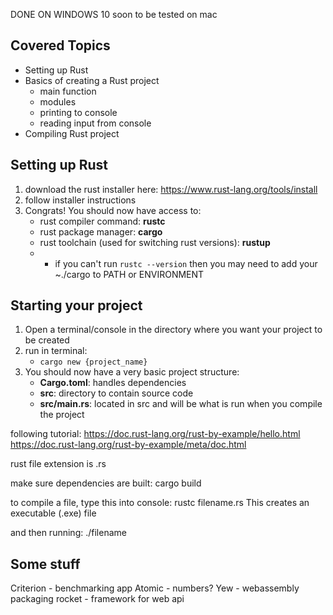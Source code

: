 DONE ON WINDOWS 10
soon to be tested on mac

## Covered Topics
- Setting up Rust
- Basics of creating a Rust project
    - main function
    - modules
    - printing to console
    - reading input from console
- Compiling Rust project

## Setting up Rust
1. download the rust installer here:
https://www.rust-lang.org/tools/install
2. follow installer instructions
3. Congrats! You should now have access to:
    - rust compiler command: **rustc**
    - rust package manager: **cargo**
    - rust toolchain (used for switching rust versions): **rustup**
    - * if you can't run ```rustc --version``` then you may need to add your ~./cargo to PATH or ENVIRONMENT

## Starting your project
1. Open a terminal/console in the directory where you want your project to be created
2. run in terminal:
    - ```cargo new {project_name}```
3. You should now have a very basic project structure:
    - **Cargo.toml**: handles dependencies
    - **src**: directory to contain source code
    - **src/main.rs**: located in src and will be what is run when you compile the project

following tutorial:
https://doc.rust-lang.org/rust-by-example/hello.html
https://doc.rust-lang.org/rust-by-example/meta/doc.html

rust file extension is .rs

make sure dependencies are built: cargo build

to compile a file, type this into console:
rustc filename.rs
This creates an executable (.exe) file


and then running:
./filename



## Some stuff
Criterion - benchmarking app
Atomic - numbers?
Yew - webassembly packaging
rocket - framework for web api

